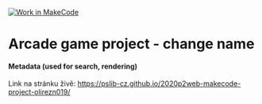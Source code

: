 [![Work in MakeCode](https://classroom.github.com/assets/work-in-make-code-c53f0c86300af1a64cdd5dc830e2509efd17c8cb483a722cacaee84d10eb8ec9.svg)](https://classroom.github.com/online_ide?assignment_repo_id=4514366&assignment_repo_type=AssignmentRepo)
# Arcade game project - change name 

#### Metadata (used for search, rendering)

Link na stránku živě: https://pslib-cz.github.io/2020p2web-makecode-project-olirezn019/
